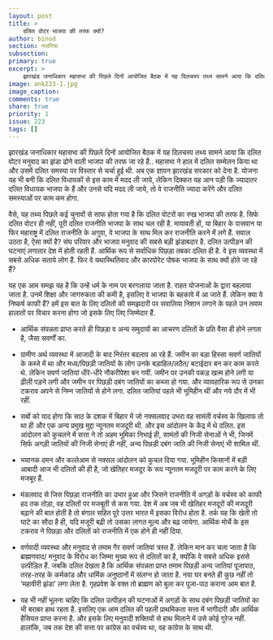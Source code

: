 ```yaml
---
layout: post
title: >
    दलित वोटर भाजपा की तरफ क्यों?
author: binod
section: नजरिया
subsection:
primary: true
excerpt: >
    झारखंड जनाधिकार महासभा की पिछले दिनों आयोजित बैठक में यह दिलचस्प तथ्य सामने आया कि दलित वोटर मनुवाद का झंडा ढोने वाली भाजपा की तरफ जा रहे हैं.. महासभा ने हाल में दलित सम्मेलन किया था और उसमें दलित समस्या पर विस्तार से चर्चा हुई थी.
image: ank223-1.jpg
image_caption: 
comments: true
share: true
priority: 1
issue: 223
tags: []
---
```


झारखंड जनाधिकार महासभा की पिछले दिनों आयोजित बैठक में यह दिलचस्प तथ्य सामने आया कि दलित वोटर मनुवाद का झंडा ढोने वाली भाजपा की तरफ जा रहे हैं.. महासभा ने हाल में दलित सम्मेलन किया था और उसमें दलित समस्या पर विस्तार से चर्चा हुई थी. अब एक ज्ञापन झारखंड सरकार को देना है. योजना यह भी बनी कि दलित विधायकों से इस काम में मदद ली जाये, लेकिन दिक्कत यह आन पड़ी कि ज्यादातर दलित विधायक भाजपा के हैं और उनसे यदि मदद ली जाये, तो वे राजनीति ज्यादा करेंगे और दलित समस्याओं पर काम कम होगा.

वैसे, यह तथ्य पिछले कई चुनावों से साफ होता गया है कि दलित वोटरों का रुख भाजपा की तरफ है. सिर्फ दलित वोटर ही नहीं, पूरी दलित राजनीति भाजपा के साथ चल रही है. मायावती हों, या बिहार के पासवान या फिर महाराष्ट्र में दलित राजनीति के अगुवा, वे भाजपा के साथ मिल कर राजनीति करने में लगे हैं. सवाल उठता है, ऐसा क्यों है? संघ परिवार और भाजपा मनुवाद की सबसे बड़ी झंडाबदार है. दलित उत्पीड़न की घटनाएं लगातार देश में होती रहती हैं. आर्थिक रूप से सर्वाधिक पिछड़ा तबका दलित ही है. वे इस व्यवस्था में सबसे अधिक सताये लोग हैं. फिर वे यथास्थितिवाद और कारपोरेट पोषक भाजपा के साथ क्यों होते जा रहे हैं?

यह एक आम समझ यह है कि उन्हें धर्म के नाम पर बरगलाया जाता है. राहत योजनाओं के द्वारा बहलाया जाता है. उनमें शिक्षा और जागरुकता की कमी है, इसलिए वे भाजपा के बहकावे में आ जाते हैं. लेकिन क्या ये निष्कर्ष काफी हैं? हमें इस बात के लिए दलितों की समझदारी पर सवालिया निशान लगाने के पहले उन तमाम हालातों पर विचार करना होगा जो इसके लिए लिए जिम्मेदार हैं.

- आर्थिक संपन्नता प्राप्त करते ही पिछड़ा व अन्य समुदायों का आचरण दलितों के प्रति वैसा ही होने लगता है, जैसा सवर्णों का.

- ग्रामीण अर्थ व्यवस्था में आजादी के बाद निरंतर बदलाव आ रहे हैं. जमीन का बड़ा हिस्सा सवर्ण जातियों के कब्जे में था और मध्य/पिछड़ी जातियों के लोग उनके बड़ाहिल/लठैत/ बटाईदार बन कर काम करते थे. लेकिन सवर्ण जातियां धीरे-धीरे नौकरीपेशा बन गयीं. जमीन पर उनकी पकड़ खत्म होने लगी या  ढ़ीली पड़ने लगी और जमीन पर पिछड़ी दबंग जातियों का कब्जा हो गया. और व्यावहारिक रूप से उनका टकराव अपने से निम्न जातियों से होने लगा. दलित जातियां पहले भी भूमिहीन थीं और नये दौर में भी रहीं.

- सबों को याद होगा कि साठ के दशक में बिहार में जो नक्सलवाद उभरा वह सामंती वर्चस्व के खिलाफ तो था ही और एक अन्य प्रमुख मुद्दा न्यूनतम मजदूरी थी. और इस आंदोलन के केंद्र में थे दलित. इस आंदोलन को कुचलने में सत्ता ने तो अहम भूमिका निभाई ही, सामंतों की निजी सेनाओं ने भी, जिनमें सिर्फ अगड़ी जातियों की निजी सेनाएं ही नहीं, अन्य पिछड़ी दबंग जाति की निजी सेनाएं भी शामिल थीं.

- भयानक दमन और कत्लेआम से नक्सल आंदोलन को कुचल दिया गया. भूमिहीन किसानों में बड़ी आबादी आज भी दलितों की ही है, जो खेतिहर मजदूर के रूप न्यूनतम मजदूरी पर काम करने के लिए मजबूर हैं.

- मंडलवाद से जिस पिछड़ा राजनीति का उभार हुआ और जिसने राजनीति में अगड़ों के वर्चस्व को काफी हद तक तोड़ा, वह दलितों पर मजबूती से कस गया. देश में अब जब भी खेतिहर मजदूरों की मजदूरी बढ़ाने की बात होती है तो बंगाल सहित पूरे उत्तर भारत में इसका विरोध होता है. तर्क यह कि खेती तो घाटे का सौदा है ही, यदि मजूरी बढ़ी तो उसका लागत मूल्य और बढ़ जायेगा. आर्थिक मोर्चे के इस टकराव ने पिछड़ा और दलितों को राजनीति में एक होने ही नहीं दिया.

- वर्णवादी व्यवस्था और मनुवाद से तमाम गैर सवर्ण जातियां त्रस्त हैं. लेकिन मान कर चला जाता है कि ब्राह्मणवाद/ मनुवाद के विरोध का जिम्मा मुख्य रूप से दलितों का है, क्योंकि वे सबसे अधिक इससे उत्पीड़ित हैं. जबकि दलित देखता है कि आर्थिक संपन्नता प्राप्त तमाम पिछड़ी अन्य जातियां पूजापाठ, तरह-तरह के कर्मकांड और धार्मिक अनुष्ठानों में संलग्न हो जाता है. नया घर बनते ही कुछ नहीं तो ‘महावीरी झंडा’ लगा लेता है. गृहप्रवेश के वक्त तो ब्राह्मण को बुला कर पूजा-पाठ कराना आम बात है.

- यह भी नहीं भूलना चाहिए कि दलित उत्पीड़न की घटनाओं में अगड़ों के साथ दबंग पिछड़ी जातियों का भी बराबर हाथ रहता है. इसलिए एक आम दलित की पहली प्राथमिकता सत्ता में भागीदारी और आर्थिक हैसियत प्राप्त करना है. और इसके लिए मनुवादी शक्तियों से हाथ मिलाने में उसे कोई गुरेज नहीं. हालांकि, जब तक देश की सत्ता पर कांग्रेस का वर्चस्व था, वह कांग्रेस के साथ थी.